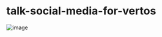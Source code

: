 # talk-social-media-for-vertos


![image](https://raw.githubusercontent.com/Rudy45KC/talk-social-media-app/master/projectInterface.png?token=GHSAT0AAAAAACF2OM6ENORMT2APPXQK5JUQZIC4N4Q)
